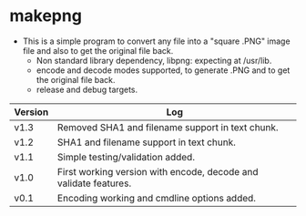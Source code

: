 # makepng

* This is a simple program to convert any file into a "square .PNG" image file and also to get the original file back.
    * Non standard library dependency, libpng: expecting at /usr/lib.
    * encode and decode modes supported, to generate .PNG and to get the original file back.
    * release and debug targets.

| Version | Log |
| ------------- | ------------- |
| v1.3 | Removed SHA1 and filename support in text chunk. |
| v1.2 | SHA1 and filename support in text chunk. |
| v1.1 | Simple testing/validation added. |
| v1.0 | First working version with encode, decode and validate features. |
| v0.1 | Encoding working and cmdline options added. |

